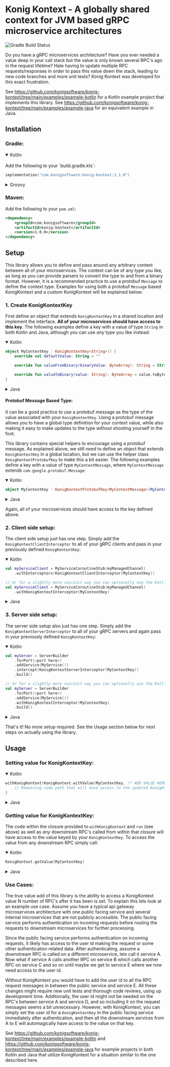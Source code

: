 Konig Kontext - A globally shared context for JVM based gRPC microservice architectures
====================================================================================

![Gradle Build Status](https://github.com/konigsoftware/konig-kontext/actions/workflows/build.yaml/badge.svg?query=branch=main)

Do you have a gRPC microservices architecture? Have you ever needed a value deep in your call stack but the value is
only known several RPC's ago in the request lifetime? Hate having to update multiple RPC requests/responses in order to
pass this value down the stack, leading to new code branches and more unit tests? Konig Kontext was developed for this
exact frustration.

See https://github.com/konigsoftware/konig-kontext/tree/main/examples/example-kotlin for a Kotlin example project that implements this
library. See https://github.com/konigsoftware/konig-kontext/tree/main/examples/example-java for an equivalent example in Java.

Installation
------------

### Gradle:

<details open>
<summary>Kotlin</summary>
<br>
Add the following to your `build.gradle.kts`:

```kotlin
implementation("com.konigsoftware:konig-kontext:1.1.0")
```
</details>

<details>
<summary>Groovy</summary>
<br>
Add the following to your `build.gradle`:

```groovy
implementation 'com.konigsoftware:konig-kontext:1.1.0'
```
</details>


### Maven:

Add the following to your `pom.xml`:

```xml
<dependency>
    <groupId>com.konigsoftware</groupId>
    <artifactId>konig-kontext</artifactId>
    <version>1.0.0</version>
</dependency>
```

Setup
-----

This library allows you to define and pass around any arbitrary context between all of your microservices. The context
can be of any type you like, as long as you can provide parsers to convert the type to and from a binary format.
However, it is a recommended practice to use a protobuf `Message` to define the context type. Examples for using both a
protobuf `Message` based KonigKontext and a custom KonigKontext will be explained below:

### 1. Create KonigKontextKey

First define an object that extends `KonigKontextKey` in a shared location and implement the interface. **All of your microservices should have access to this key**.
The following examples define a key with a value of type `String` in both Kotlin and Java, although you can use _any_ type you like instead:

<details open>
<summary>Kotlin</summary>

```kotlin
object MyContextKey : KonigKontextKey<String>() {
    override val defaultValue: String = ""

    override fun valueFromBinary(binaryValue: ByteArray): String = String(binaryValue)

    override fun valueToBinary(value: String): ByteArray = value.toByteArray()
}
```
</details>

<details>
<summary>Java</summary>

```java
public class GlobalContextKeys {
    public static final KonigKontextKey<String> MY_CONTEXT_KEY = new KonigKontextKey<>() {
        @Override
        public String getDefaultValue() {
            return "";
        }

        @Override
        public byte[] valueToBinary(String s) {
            return s.getBytes(StandardCharsets.UTF_8);
        }

        @Override
        public String valueFromBinary(byte[] bytes) {
            return new String(bytes, StandardCharsets.UTF_8);
        }
    };
}
```
</details>


#### Protobuf Message Based Type:

It can be a good practice to use a protobuf message as the type of the value associated with your `KonigKontextKey`. Using a protobuf message
allows you to have a global type definition for your context value, while also making it easy to make updates to the type without shooting yourself
in the foot. 

This library contains special helpers to encourage using a protobuf message. As explained above, we still need to define an object 
that extends `KonigKontextKey` in a global location, but we can use the helper class `KonigKontextProtobufKey` to make this a bit easier.
The following examples define a key with a value of type `MyContextMessage`, where `MyContextMessage` extends `com.google.protobuf.Message`:

<details open>
<summary>Kotlin</summary>

```kotlin
object MyContextKey : KonigKontextProtobufKey<MyContextMessage>(MyContextMessage::class)
```
</details>

<details>
<summary>Java</summary>

```java
public class GlobalContextKeys {
    public static final KonigKontextProtobufKey<MyContextMessage> MY_CONTEXT_KEY = KonigKontextProtobufKey.fromJavaClass(MyContextMessage.class);
};
```
</details>

Again, all of your microservices should have access to the key defined above.

### 2. Client side setup:

The client side setup just has one step. Simply add the `KonigKontextClientInterceptor` to all of your gRPC clients and
pass in your previously defined `KonigKontextKey`:

<details open>
<summary>Kotlin</summary>

```kotlin
val myServiceClient = MyServiceCoroutineStub(myManagedChannel)
    .withInterceptors(KonigKontextClientInterceptor(MyContextKey))

// Or for a slightly more succinct way you can optionally use the Kotlin idiomatic helper function instead:
val myServiceClient = MyServiceCoroutineStub(myManagedChannel)
    .withKonigKontextInterceptor(MyContextKey)
```
</details>

<details>
<summary>Java</summary>

```java
MyServiceBlockingStub myServiceClient = MyServiceGrpc
        .newBlockingStub(ManagedChannelBuilder.forTarget("port here").usePlaintext().build())
        .withInterceptors(new KonigKontextClientInterceptor<>(GlobalContextKeys.MY_CONTEXT_KEY));
```
</details>

### 3. Server side setup:

The server side setup also just has one step. Simply add the `KonigKontextServerInterceptor` to all of your gRPC servers
and again pass in your previously defined `KonigKontextKey`:

<details open>
<summary>Kotlin</summary>

```kotlin
val myServer = ServerBuilder
    .forPort(<port here>)
    .addService(MyService())
    .intercept(KonigKontextServerInterceptor(MyContextKey))
    .build()

// Or for a slightly more succinct way you can optionally use the Kotlin idiomatic helper function instead:
val myServer = ServerBuilder
    .forPort(<port here>)
    .addService(MyService())
    .withKonigKontextInterceptor(MyContextKey)
    .build() 
```
</details>

<details>
<summary>Java</summary>

```java
Server myServer = ServerBuilder
        .forPort(<port here>)
        .addService(new MyService())
        .intercept(new KonigKontextServerInterceptor<>(GlobalContextKeys.MY_CONTEXT_KEY))
        .build();
```
</details>

That's it! No more setup required. See the Usage section below for next steps on actually using the library.

Usage
-----

### Setting value for KonigKontextKey:

<details open>
<summary>Kotlin</summary>

```kotlin
withKonigKontext(KonigKontext.withValue(MyContextKey, /* ADD VALUE HERE */)) {
    // Remaining code path that will have access to the updated KonigKontext
}
```
</details>

<details>
<summary>Java</summary>

```java
KonigKontext.withValue(GlobalContextKeys.MY_CONTEXT_KEY, /* set value here */).run(() -> {
    // Remaining code path that will have access to the updated KonigKontext 
})
```
</details>

### Getting value for KonigKontextKey:

The code within the closure provided to `withKonigKontext` and `run` (see above) as well as _any_ downstream RPC's called from within that
closure will have access to the value keyed by your `KonigKontextKey`. To access the value from any downstream RPC simply call:

<details open>
<summary>Kotlin</summary>

```kotlin
KonigKontext.getValue(MyContextKey)
```

</details>

<details>
<summary>Java</summary>

```java
KonigKontext.getValue(GlobalContextKeys.MY_CONTEXT_KEY)
```
</details>

### Use Cases:

The true value add of this library is the ability to access a KonigKontext value N number of RPC's after it has been is set.
To explain this lets look at an example use case. Assume you have a typical api gateway microservices architecture with
one public facing service and several internal microservices that are not publicly accessible. The public facing service
performs authentication on incoming requests before routing the requests to downstream microservices for further
processing.

Since the public facing service performs authentication on incoming requests, it likely has access to the user id making
the request or some other authentication related data. After authenticating, assume a downstream RPC is called on a
different microservice, lets call it service A. Now what if service A calls another RPC on service B which calls another
RPC on service C and so on until maybe we get to service E where we now need access to the user id.

Without KonigKontext you would have to add the user id to all the RPC request messages in between the public service and
service E. All these changes might require new unit tests and thorough code reviews, using up development time.
Additionally, the user id might not be needed on the RPC's between service A and service D, and so including it on the
request messages seems a bit unnecessary. However, with KonigKontext, you can simply set the user id for a `KonigKontextKey` 
in the public facing service immediately after authentication, and then all the downstream services from A to E will
automagically have access to the value on that key.

See https://github.com/konigsoftware/konig-kontext/tree/main/examples/example-kotlin and https://github.com/konigsoftware/konig-kontext/tree/main/examples/example-java
for example projects in both Kotlin and Java that utilize KonigKontext for a situation similar to the one described here.